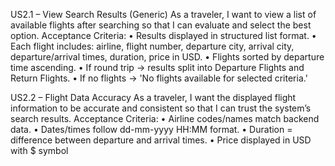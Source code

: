 US2.1 – View Search Results (Generic)
As a traveler, I want to view a list of available flights after searching so that I can evaluate and
select the best option.
Acceptance Criteria:
• Results displayed in structured list format.
• Each flight includes: airline, flight number, departure city, arrival city, departure/arrival
times, duration, price in USD.
• Flights sorted by departure time ascending.
• If round trip → results split into Departure Flights and Return Flights.
• If no flights → 'No flights available for selected criteria.'


US2.2 – Flight Data Accuracy
As a traveler, I want the displayed flight information to be accurate and consistent so that I can trust
the system’s search results.
Acceptance Criteria:
• Airline codes/names match backend data.
• Dates/times follow dd-mm-yyyy HH:MM format.
• Duration = difference between departure and arrival times.
• Price displayed in USD with $ symbol